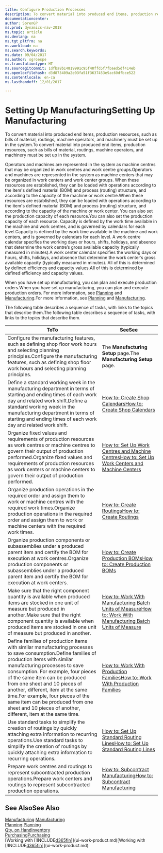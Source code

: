 ```yaml
---
title: Configure Production Processes
description: To convert material into produced end items, production resources, such as bills of material, routings, machine operators, and machinery must be set up in the system.
documentationcenter: 
author: SorenGP
ms.prod: dynamics-nav-2018
ms.topic: article
ms.devlang: na
ms.tgt_pltfrm: na
ms.workload: na
ms.search.keywords: 
ms.date: 09/04/2017
ms.author: sgroespe
ms.translationtype: HT
ms.sourcegitcommit: 1dfba8b14019991c95f40ffd5f7fbaed5df414eb
ms.openlocfilehash: d3d873409a2e03fa51f3637453e9ac60dfbce522
ms.contentlocale: en-ca
ms.lasthandoff: 12/01/2017

---
```

# <a name="setting-up-manufacturing"></a><span data-ttu-id="d9368-103">Setting Up Manufacturing</span><span class="sxs-lookup"><span data-stu-id="d9368-103">Setting Up Manufacturing</span></span>
<span data-ttu-id="d9368-104">To convert material into produced end items, production resources, such as bills of material, routings, machine operators, and machinery must be set up in the system.</span><span class="sxs-lookup"><span data-stu-id="d9368-104">To convert material into produced end items, production resources, such as bills of material, routings, machine operators, and machinery must be set up in the system.</span></span>

<span data-ttu-id="d9368-105">Operators and machines are represented in the system as machine centres that may be organized in work centres and work centre groups.</span><span class="sxs-lookup"><span data-stu-id="d9368-105">Operators and machines are represented in the system as machine centers that may be organized in work centers and work center groups.</span></span> <span data-ttu-id="d9368-106">When these resources are established, they can be loaded with operations according to the item's defined material (BOM) and process (routing) structure, and according to the capacity of the machine or work centre.</span><span class="sxs-lookup"><span data-stu-id="d9368-106">When these resources are established, they can be loaded with operations according to the item's defined material (BOM) and process (routing) structure, and according to the capacity of the machine or work center.</span></span> <span data-ttu-id="d9368-107">You can also set the production capacity of each resource.</span><span class="sxs-lookup"><span data-stu-id="d9368-107">You can also set the production capacity of each resource.</span></span> <span data-ttu-id="d9368-108">Capacity is defined by the work time available in the machine and work centres, and is governed by calendars for each level.</span><span class="sxs-lookup"><span data-stu-id="d9368-108">Capacity is defined by the work time available in the machine and work centers, and is governed by calendars for each level.</span></span> <span data-ttu-id="d9368-109">A work centre calendar specifies the working days or hours, shifts, holidays, and absence that determine the work centre’s gross available capacity (typically measured in minutes).</span><span class="sxs-lookup"><span data-stu-id="d9368-109">A work center calendar specifies the working days or hours, shifts, holidays, and absence that determine the work center’s gross available capacity (typically measured in minutes).</span></span> <span data-ttu-id="d9368-110">All of this is determined by defined efficiency and capacity values.</span><span class="sxs-lookup"><span data-stu-id="d9368-110">All of this is determined by defined efficiency and capacity values.</span></span>  

<span data-ttu-id="d9368-111">When you have set up manufacturing, you can plan and execute production orders.</span><span class="sxs-lookup"><span data-stu-id="d9368-111">When you have set up manufacturing, you can plan and execute production orders.</span></span> <span data-ttu-id="d9368-112">For more information, see [Planning](production-planning.md) and [Manufacturing](production-manage-manufacturing.md).</span><span class="sxs-lookup"><span data-stu-id="d9368-112">For more information, see [Planning](production-planning.md) and [Manufacturing](production-manage-manufacturing.md).</span></span>  

 <span data-ttu-id="d9368-113">The following table describes a sequence of tasks, with links to the topics that describe them.</span><span class="sxs-lookup"><span data-stu-id="d9368-113">The following table describes a sequence of tasks, with links to the topics that describe them.</span></span>   

|<span data-ttu-id="d9368-114">**To**</span><span class="sxs-lookup"><span data-stu-id="d9368-114">**To**</span></span>|<span data-ttu-id="d9368-115">**See**</span><span class="sxs-lookup"><span data-stu-id="d9368-115">**See**</span></span>|  
|------------|-------------|  
|<span data-ttu-id="d9368-116">Configure the manufacturing features, such as defining shop floor work hours and selecting planning principles.</span><span class="sxs-lookup"><span data-stu-id="d9368-116">Configure the manufacturing features, such as defining shop floor work hours and selecting planning principles.</span></span>|<span data-ttu-id="d9368-117">The **Manufacturing Setup** page.</span><span class="sxs-lookup"><span data-stu-id="d9368-117">The **Manufacturing Setup** page.</span></span>|  
|<span data-ttu-id="d9368-118">Define a standard working week in the manufacturing department in terms of starting and ending times of each work day and related work shift.</span><span class="sxs-lookup"><span data-stu-id="d9368-118">Define a standard working week in the manufacturing department in terms of starting and ending times of each work day and related work shift.</span></span>|[<span data-ttu-id="d9368-119">How to: Create Shop Calendars</span><span class="sxs-lookup"><span data-stu-id="d9368-119">How to: Create Shop Calendars</span></span>](production-how-to-create-work-center-calendars.md)|  
|<span data-ttu-id="d9368-120">Organize fixed values and requirements of production resources as work centres or machine centres to govern their output of production performed.</span><span class="sxs-lookup"><span data-stu-id="d9368-120">Organize fixed values and requirements of production resources as work centers or machine centers to govern their output of production performed.</span></span>|[<span data-ttu-id="d9368-121">How to: Set Up Work Centres and Machine Centres</span><span class="sxs-lookup"><span data-stu-id="d9368-121">How to: Set Up Work Centers and Machine Centers</span></span>](production-how-to-set-up-work-and-machine-centers.md)|
|<span data-ttu-id="d9368-122">Organize production operations in the required order and assign them to work or machine centres with the required work times.</span><span class="sxs-lookup"><span data-stu-id="d9368-122">Organize production operations in the required order and assign them to work or machine centers with the required work times.</span></span>|[<span data-ttu-id="d9368-123">How to: Create Routings</span><span class="sxs-lookup"><span data-stu-id="d9368-123">How to: Create Routings</span></span>](production-how-to-create-routings.md)|
|<span data-ttu-id="d9368-124">Organize production components or subassemblies under a produced parent item and certify the BOM for execution at work centres.</span><span class="sxs-lookup"><span data-stu-id="d9368-124">Organize production components or subassemblies under a produced parent item and certify the BOM for execution at work centers.</span></span>|[<span data-ttu-id="d9368-125">How to: Create Production BOMs</span><span class="sxs-lookup"><span data-stu-id="d9368-125">How to: Create Production BOMs</span></span>](production-how-to-create-production-boms.md)|
|<span data-ttu-id="d9368-126">Make sure that the right component quantity is available when produced items are stocked in one unit of measure but produced in another.</span><span class="sxs-lookup"><span data-stu-id="d9368-126">Make sure that the right component quantity is available when produced items are stocked in one unit of measure but produced in another.</span></span>|[<span data-ttu-id="d9368-127">How to: Work With Manufacturing Batch Units of Measure</span><span class="sxs-lookup"><span data-stu-id="d9368-127">How to: Work With Manufacturing Batch Units of Measure</span></span>](production-how-to-use-the-manufacturing-batch-unit-of-measure.md)|  
|<span data-ttu-id="d9368-128">Define families of production items with similar manufacturing processes to save consumption.</span><span class="sxs-lookup"><span data-stu-id="d9368-128">Define families of production items with similar manufacturing processes to save consumption.</span></span> <span data-ttu-id="d9368-129">For example, four pieces of the same item can be produced from one sheet and 10 pieces of another, different, item at the same time.</span><span class="sxs-lookup"><span data-stu-id="d9368-129">For example, four pieces of the same item can be produced from one sheet and 10 pieces of another, different, item at the same time.</span></span>|[<span data-ttu-id="d9368-130">How to: Work With Production Families</span><span class="sxs-lookup"><span data-stu-id="d9368-130">How to: Work With Production Families</span></span>](production-how-work-family.md)|
|<span data-ttu-id="d9368-131">Use standard tasks to simplify the creation of routings by quickly attaching extra information to recurring operations.</span><span class="sxs-lookup"><span data-stu-id="d9368-131">Use standard tasks to simplify the creation of routings by quickly attaching extra information to recurring operations.</span></span>|[<span data-ttu-id="d9368-132">How to: Set Up Standard Routing Lines</span><span class="sxs-lookup"><span data-stu-id="d9368-132">How to: Set Up Standard Routing Lines</span></span>](production-how-set-up-standard-routing-lines.md)|  
|<span data-ttu-id="d9368-133">Prepare work centres and routings to represent subcontracted production operations.</span><span class="sxs-lookup"><span data-stu-id="d9368-133">Prepare work centers and routings to represent subcontracted production operations.</span></span>|[<span data-ttu-id="d9368-134">How to: Subcontract Manufacturing</span><span class="sxs-lookup"><span data-stu-id="d9368-134">How to: Subcontract Manufacturing</span></span>](production-how-to-subcontract-manufacturing.md)|  

## <a name="see-also"></a><span data-ttu-id="d9368-135">See Also</span><span class="sxs-lookup"><span data-stu-id="d9368-135">See Also</span></span>
<span data-ttu-id="d9368-136">[Manufacturing](production-manage-manufacturing.md)  </span><span class="sxs-lookup"><span data-stu-id="d9368-136">[Manufacturing](production-manage-manufacturing.md)  </span></span>  
<span data-ttu-id="d9368-137">[Planning](production-planning.md) </span><span class="sxs-lookup"><span data-stu-id="d9368-137">[Planning](production-planning.md) </span></span>  
[<span data-ttu-id="d9368-138">Qty. on Hand</span><span class="sxs-lookup"><span data-stu-id="d9368-138">Inventory</span></span>](inventory-manage-inventory.md)  
[<span data-ttu-id="d9368-139">Purchasing</span><span class="sxs-lookup"><span data-stu-id="d9368-139">Purchasing</span></span>](purchasing-manage-purchasing.md)  
<span data-ttu-id="d9368-140">[Working with [!INCLUDE[d365fin](includes/d365fin_md.md)]](ui-work-product.md)</span><span class="sxs-lookup"><span data-stu-id="d9368-140">[Working with [!INCLUDE[d365fin](includes/d365fin_md.md)]](ui-work-product.md)</span></span>

